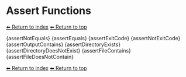 # Assert Functions

[⬅ Return to index](index.md)
[⬅ Return to top](../index.md)

{assertNotEquals}
{assertEquals}
{assertExitCode}
{assertNotExitCode}
{assertOutputContains}
{assertDirectoryExists}
{assertDirectoryDoesNotExist}
{assertFileContains}
{assertFileDoesNotContain}

[⬅ Return to index](index.md)
[⬅ Return to top](../index.md)
